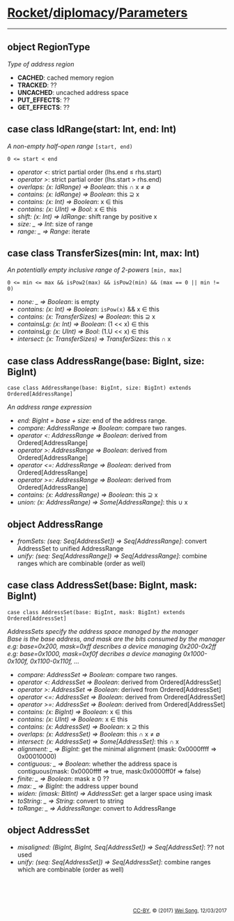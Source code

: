 [Rocket](../Readme.md)/[diplomacy](../diplomacy.md)/[Parameters](https://github.com/freechipsproject/rocket-chip/blob/master/src/main/scala/diplomacy/Parameters.scala)
=====================

**********************
object RegionType
------------------------------
*Type of address region*

+ **CACHED**: cached memory region
+ **TRACKED**: ??
+ **UNCACHED**: uncached address space
+ **PUT\_EFFECTS**: ??
+ **GET\_EFFECTS**: ??

case class IdRange(start: Int, end: Int)
----------------------
*A non-empty half-open range* `[start, end)`

    0 <= start < end

+ *operator <*: strict partial order (lhs.end &le; rhs.start)
+ *operator >*: strict partial order (lhs.start > rhs.end)
+ *overlaps: (x: IdRange) => Boolean*: this &cap; x &ne; &empty;
+ *contains: (x: IdRange) => Boolean*: this &supe; x
+ *contains: (x: Int) => Boolean*: x &isin; this
+ *contains: (x: UInt) => Bool*: x &isin; this
+ *shift: (x: Int) => IdRange*: shift range by positive x
+ *size: _ => Int*: size of range
+ *range: _ => Range*: iterate

case class TransferSizes(min: Int, max: Int)
--------------------------
*An potentially empty inclusive range of 2-powers* `[min, max]`

    0 <= min <= max && isPow2(max) && isPow2(min) && (max == 0 || min != 0)

+ *none: _ => Boolean*: is empty
+ *contains: (x: Int) => Boolean*: `isPow(x)` && x &isin; this
+ *contains: (x: TransferSizes) => Boolean*: this &supe; x
+ *containsLg: (x: Int) => Boolean*: (1 << x) &isin; this
+ *containsLg: (x: UInt) => Bool*: (1.U << x) &isin; this
+ *intersect: (x: TransferSizes) => TransferSizes*: this &cap; x

case class AddressRange(base: BigInt, size: BigInt)
---------------------------
    case class AddressRange(base: BigInt, size: BigInt) extends Ordered[AddressRange]

*An address range expression*

+ *end: BigInt = base + size*: end of the address range.
+ *compare: AddressRange => Boolean*: compare two ranges.
+ *operator <: AddressRange => Boolean*: derived from Ordered[AddressRange]
+ *operator >: AddressRange => Boolean*: derived from Ordered[AddressRange]
+ *operator <=: AddressRange => Boolean*: derived from Ordered[AddressRange]
+ *operator >=: AddressRange => Boolean*: derived from Ordered[AddressRange]
+ *contains: (x: AddressRange) => Boolean*: this &supe; x
+ *union: (x: AddressRange) => Some[AddressRange]*: this &cup; x

object AddressRange
----------------------------
+ *fromSets: (seq: Seq[AddressSet]) => Seq[AddressRange]*: convert AddressSet to unified AddressRange
+ *unify: (seq: Seq[AddressRange]) => Seq[AddressRange]*: combine ranges which are combinable (order as well)

case class AddressSet(base: BigInt, mask: BigInt)
----------------------------
    case class AddressSet(base: BigInt, mask: BigInt) extends Ordered[AddressSet]

*AddressSets specify the address space managed by the manager*<br>
*Base is the base address, and mask are the bits consumed by the manager*<br>
*e.g: base=0x200, mask=0xff describes a device managing 0x200-0x2ff*<br>
*e.g: base=0x1000, mask=0xf0f decribes a device managing 0x1000-0x100f, 0x1100-0x110f, ...*<br>

+ *compare: AddressSet => Boolean*: compare two ranges.
+ *operator <: AddressSet => Boolean*: derived from Ordered[AddressSet]
+ *operator >: AddressSet => Boolean*: derived from Ordered[AddressSet]
+ *operator <=: AddressSet => Boolean*: derived from Ordered[AddressSet]
+ *operator >=: AddressSet => Boolean*: derived from Ordered[AddressSet]
+ *contains: (x: BigInt) => Boolean*: x &isin; this
+ *contains: (x: UInt) => Boolean*: x &isin; this
+ *contains: (x: AddressSet) => Boolean*: x &supe; this
+ *overlaps: (x: AddressSet) => Boolean*: this &cap; x &ne; &empty;
+ *intersect: (x: AddressSet) => Some[AddressSet]*: this &cap; x
+ *alignment: _ => BigInt*: get the minimal alignment (mask: 0x0000ffff => 0x00010000)
+ *contiguous: _ => Boolean*: whether the address space is contiguous(mask: 0x0000ffff => true, mask:0x0000ff0f => false)
+ *finite: _ => Boolean*: mask &ge; 0 ??
+ *max: _ => BigInt*: the address upper bound
+ *widen: (imask: BitInt) => AddressSet*: get a larger space using imask
+ *toString: _ => String*: convert to string
+ *toRange: _ => AddressRange*: convert to AddressRange

object AddressSet
----------------------------
+ *misaligned: (BigInt, BigInt, Seq[AddressSet]) => Seq[AddressSet]*: ?? not used
+ *unify: (seq: Seq[AddressSet]) => Seq[AddressSet]*: combine ranges which are combinable (order as well)




<br><br><br><p align="right"><sub>[CC-BY](https://creativecommons.org/licenses/by/3.0/), &copy; (2017) [Wei Song](mailto:wsong83@gmail.com), 12/03/2017</sub></p>

